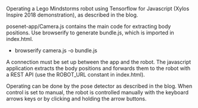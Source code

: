 Operating a Lego Mindstorms robot using Tensorflow for Javascript (Xylos Inspire 2018 demonstration), as described in the blog.

posenet-app/Camera.js contains the main code for extracting body positions. Use browserify to generate bundle.js, which is imported in index.html. 

- browserify camera.js -o bundle.js

A connection must be set up between the app and the robot. The javascript application extracts the body positions and forwards them to the robot with a REST API (use the ROBOT_URL constant in index.html).

Operating can be done by the pose detector as described in the blog. When control is set to manual, the robot is controlled manually with the keyboard arrows keys or by clicking and holding the arrow buttons. 

